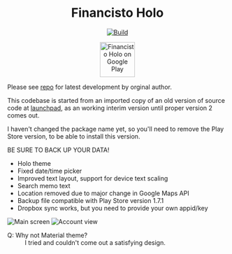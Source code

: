 <h1 align="center">Financisto Holo</h1>
<p align="center">
<a href="https://github.com/tiberiusteng/financisto1-holo/actions/workflows/pages/pages-build-deployment">
<img alt="Build" src="https://img.shields.io/github/actions/workflow/status/tiberiusteng/financisto1-holo/pages%2Fpages-build-deployment"/>
</a>
</p>
<p align="center">
<a href="https://play.google.com/store/apps/details?id=tw.tib.financisto&pcampaignid=web_share">
<img height="80" alt="Financisto Holo on Google Play" src="https://play.google.com/intl/en_us/badges/static/images/badges/en_badge_web_generic.png"/>
</a>
</p>

Please see [repo](https://github.com/dsolonenko/financisto) for latest development by 
orginal author.

This codebase is started from an imported copy of an old version of source code 
at [launchpad](https://code.launchpad.net/~financisto-dev/financisto/trunk), as 
an working interim version until proper version 2 comes out.

I haven't changed the package name yet, so you'll need to remove the Play Store version,
to be able to install this version.

BE SURE TO BACK UP YOUR DATA!

* Holo theme
* Fixed date/time picker
* Improved text layout, support for device text scaling
* Search memo text
* Location removed due to major change in Google Maps API
* Backup file compatible with Play Store version 1.7.1
* Dropbox sync works, but you need to provide your own appid/key

![Main screen](https://tiberiusteng.github.io/financisto1-holo/screenshots/main.jpg)
![Account view](https://tiberiusteng.github.io/financisto1-holo/screenshots/account2.jpg)

<dl>
<dt>Q: Why not Material theme?</dt>
<dd>I tried and couldn't come out a satisfying design.</dd>
</dl>
